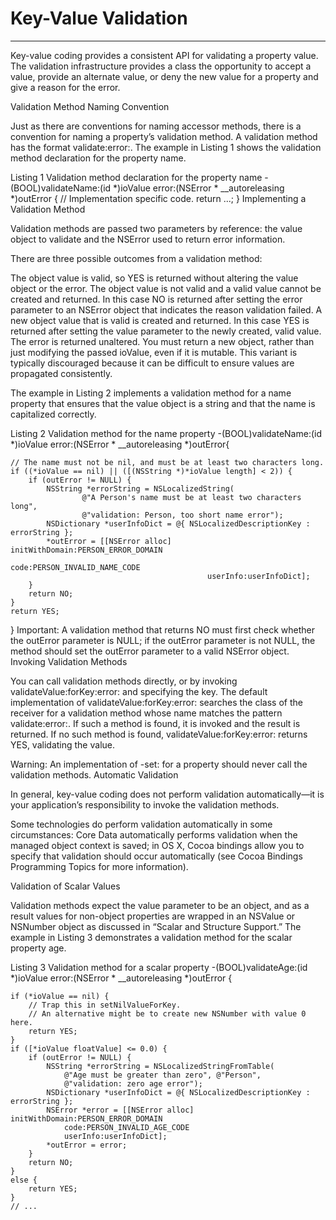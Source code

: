 # Key-Value Validation
---

Key-value coding provides a consistent API for validating a property value. The validation infrastructure provides a class the opportunity to accept a value, provide an alternate value, or deny the new value for a property and give a reason for the error.

Validation Method Naming Convention

Just as there are conventions for naming accessor methods, there is a convention for naming a property’s validation method. A validation method has the format validate<Key>:error:. The example in Listing 1 shows the validation method declaration for the property name.

Listing 1  Validation method declaration for the property name
-(BOOL)validateName:(id *)ioValue error:(NSError * __autoreleasing *)outError {
    // Implementation specific code.
    return ...;
}
Implementing a Validation Method

Validation methods are passed two parameters by reference: the value object to validate and the NSError used to return error information.

There are three possible outcomes from a validation method:

The object value is valid, so YES is returned without altering the value object or the error.
The object value is not valid and a valid value cannot be created and returned. In this case NO is returned after setting the error parameter to an NSError object that indicates the reason validation failed.
A new object value that is valid is created and returned. In this case YES is returned after setting the value parameter to the newly created, valid value. The error is returned unaltered. You must return a new object, rather than just modifying the passed ioValue, even if it is mutable.
This variant is typically discouraged because it can be difficult to ensure values are propagated consistently.

The example in Listing 2 implements a validation method for a name property that ensures that the value object is a string and that the name is capitalized correctly.

Listing 2  Validation method for the name property
-(BOOL)validateName:(id *)ioValue error:(NSError * __autoreleasing *)outError{

    // The name must not be nil, and must be at least two characters long.
    if ((*ioValue == nil) || ([(NSString *)*ioValue length] < 2)) {
        if (outError != NULL) {
            NSString *errorString = NSLocalizedString(
                    @"A Person's name must be at least two characters long",
                    @"validation: Person, too short name error");
            NSDictionary *userInfoDict = @{ NSLocalizedDescriptionKey : errorString };
            *outError = [[NSError alloc] initWithDomain:PERSON_ERROR_DOMAIN
                                                    code:PERSON_INVALID_NAME_CODE
                                                userInfo:userInfoDict];
        }
        return NO;
    }
    return YES;
}
Important: A validation method that returns NO must first check whether the outError parameter is NULL; if the outError parameter is not NULL, the method should set the outError parameter to a valid NSError object.
Invoking Validation Methods

You can call validation methods directly, or by invoking validateValue:forKey:error: and specifying the key. The default implementation of validateValue:forKey:error: searches the class of the receiver for a validation method whose name matches the pattern validate<Key>:error:. If such a method is found, it is invoked and the result is returned. If no such method is found, validateValue:forKey:error: returns YES, validating the value.

Warning: An implementation of -set<Key>: for a property should never call the validation methods.
Automatic Validation

In general, key-value coding does not perform validation automatically—it is your application’s responsibility to invoke the validation methods.

Some technologies do perform validation automatically in some circumstances: Core Data automatically performs validation when the managed object context is saved; in OS X, Cocoa bindings allow you to specify that validation should occur automatically (see Cocoa Bindings Programming Topics for more information).

Validation of Scalar Values

Validation methods expect the value parameter to be an object, and as a result values for non-object properties are wrapped in an NSValue or NSNumber object as discussed in “Scalar and Structure Support.” The example in Listing 3 demonstrates a validation method for the scalar property age.

Listing 3  Validation method for a scalar property
-(BOOL)validateAge:(id *)ioValue error:(NSError * __autoreleasing *)outError {

    if (*ioValue == nil) {
        // Trap this in setNilValueForKey.
        // An alternative might be to create new NSNumber with value 0 here.
        return YES;
    }
    if ([*ioValue floatValue] <= 0.0) {
        if (outError != NULL) {
            NSString *errorString = NSLocalizedStringFromTable(
                @"Age must be greater than zero", @"Person",
                @"validation: zero age error");
            NSDictionary *userInfoDict = @{ NSLocalizedDescriptionKey : errorString };
            NSError *error = [[NSError alloc] initWithDomain:PERSON_ERROR_DOMAIN
                code:PERSON_INVALID_AGE_CODE
                userInfo:userInfoDict];
            *outError = error;
        }
        return NO;
    }
    else {
        return YES;
    }
    // ...
